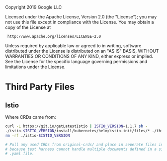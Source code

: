 Copyright 2019 Google LLC

Licensed under the Apache License, Version 2.0 (the "License");
you may not use this file except in compliance with the License.
You may obtain a copy of the License at

     http://www.apache.org/licenses/LICENSE-2.0

Unless required by applicable law or agreed to in writing, software
distributed under the License is distributed on an "AS IS" BASIS,
WITHOUT WARRANTIES OR CONDITIONS OF ANY KIND, either express or implied.
See the License for the specific language governing permissions and
limitations under the License.
# Third Party Files

## Istio

Where CRDs came from:
```sh
curl -L https://git.io/getLatestIstio | ISTIO_VERSION=1.1.7 sh -
./istio-$ISTIO_VERSION/install/kubernetes/helm/istio-init/files/* ./third_party/istio/v$ISTIO_VERSION/original-crds
rm -rf ./istio-$ISTIO_VERSION

# Pull any used CRDs from original-crds/ and place in seperate files in crds/
# because test harness cannot handle multiple documents defined in a single
# .yaml file.
```
